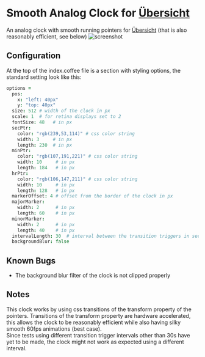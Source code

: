 # Smooth Analog Clock for [Übersicht](tracesof.net/uebersicht/)
An analog clock with smooth running pointers for [Übersicht](tracesof.net/uebersicht/) (that is also reasonably efficient, see below)
![screenshot](https://cloud.githubusercontent.com/assets/17210173/20464803/fe62ce80-af4e-11e6-80d6-d5c0890f8ef1.png)
## Configuration
At the top of the index.coffee file is a section with styling options, the standard setting look like this:
```coffeescript
options =
  pos:
    x: "left: 40px"
    y: "top: 40px"
  size: 512 # width of the clock in px
  scale: 1  # for retina displays set to 2
  fontSize: 48   # in px
  secPtr:
    color: "rgb(239,53,114)" # css color string
    width: 3     # in px
    length: 230  # in px
  minPtr:
    color: "rgb(107,191,221)" # css color string
    width: 10     # in px
    length: 184   # in px
  hrPtr:
    color: "rgb(106,147,211)" # css color string
    width: 10     # in px
    length: 128   # in px
  markerOffset: 4 # offset from the border of the clock in px
  majorMarker:
    width: 2      # in px
    length: 60    # in px
  minorMarker:
    width: 2      # in px
    length: 40    # in px
  intervalLength: 30  # interval between the transition triggers in seconds (also change the refresh rate)
  backgroundBlur: false
```
## Known Bugs
+ The background blur filter of the clock is not clipped properly

## Notes
This clock works by using css transitions of the transform property of the pointers. Transitions of the transform property are hardware accelerated, this allows the clock to be reasonably efficient while also having silky smooth 60fps animations (best case).  
Since tests using different transition trigger intervals other than 30s have yet to be made, the clock might not work as expected using a different interval.
